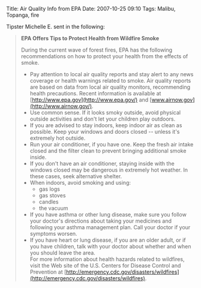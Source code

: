 Title: Air Quality Info from EPA
Date: 2007-10-25 09:10
Tags: Malibu, Topanga, fire

Tipster Michelle E. sent in the following:

> **EPA Offers Tips to Protect Health from Wildfire Smoke**
>
> During the current wave of forest fires, EPA has the following
> recommendations on how to protect your health from the effects of
> smoke.
>
> -   Pay attention to local air quality reports and stay alert to any
>     news coverage or health warnings related to smoke. Air quality
>     reports are based on data from local air quality monitors,
>     recommending health precautions. Recent information is available
>     at
>     [http://www.epa.gov](http://www.epa.gov/)
>     and
>     [www.airnow.gov](http://www.airnow.gov/).
> -   Use common sense. If it looks smoky outside, avoid physical
>     outside activities and don't let your children play outdoors.
> -   If you are advised to stay indoors, keep indoor air as clean as
>     possible. Keep your windows and doors closed -- unless it's
>     extremely hot outside.
> -   Run your air conditioner, if you have one. Keep the fresh air
>     intake closed and the filter clean to prevent bringing additional
>     smoke inside.
> -   If you don't have an air conditioner, staying inside with the
>     windows closed may be dangerous in extremely hot weather. In these
>     cases, seek alternative shelter.
> -   When indoors, avoid smoking and using:
>     -   gas logs
>     -   gas stoves
>     -   candles
>     -   the vacuum
> -   If you have asthma or other lung disease, make sure you follow
>     your doctor's directions about taking your medicines and following
>     your asthma management plan. Call your doctor if your symptoms
>     worsen.
> -   If you have heart or lung disease, if you are an older adult, or
>     if you have children, talk with your doctor about whether and when
>     you should leave the area.  
>      For more information about health hazards related to wildfires,
>     visit the Web site of the U.S. Centers for Disease Control and
>     Prevention at
>     [http://emergency.cdc.gov/disasters/wildfires](http://emergency.cdc.gov/disasters/wildfires).